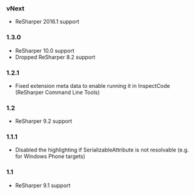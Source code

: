 ### vNext ###
- ReSharper 2016.1 support

### 1.3.0 ###
- ReSharper 10.0 support
- Dropped ReSharper 8.2 support

### 1.2.1 ###
- Fixed extension meta data to enable running it in InspectCode (ReSharper Command Line Tools)

### 1.2 ###
- ReSharper 9.2 support

### 1.1.1 ###
- Disabled the highlighting if SerializableAttribute is not resolvable (e.g. for Windows Phone targets)

### 1.1 ###
- ReSharper 9.1 support
